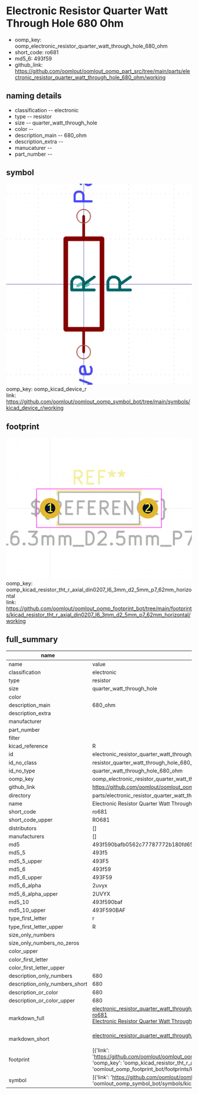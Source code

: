 # Electronic Resistor Quarter Watt Through Hole 680 Ohm

  
* oomp_key: oomp_electronic_resistor_quarter_watt_through_hole_680_ohm 
* short_code: ro681
* md5_6: 493f59  
* github_link: https://github.com/oomlout/oomlout_oomp_part_src/tree/main/parts/electronic_resistor_quarter_watt_through_hole_680_ohm/working  
## naming details
* classification -- electronic
* type -- resistor
* size -- quarter_watt_through_hole
* color -- 
* description_main -- 680_ohm
* description_extra -- 
* manucaturer -- 
* part_number -- 



## symbol

![](symbol/0/working/working_600.png)  
oomp_key: oomp_kicad_device_r  
link: https://github.com/oomlout/oomlout_oomp_symbol_bot/tree/main/symbols/kicad_device_r/working  

## footprint

![](footprint/0/working/working_600.png)  
oomp_key: oomp_kicad_resistor_tht_r_axial_din0207_l6_3mm_d2_5mm_p7_62mm_horizontal  
link: https://github.com/oomlout/oomlout_oomp_footprint_bot/tree/main/footprints/kicad_resistor_tht_r_axial_din0207_l6_3mm_d2_5mm_p7_62mm_horizontal/working  

## full_summary
| name | value | 
| --- | --- | 
| name | value | 
| classification | electronic | 
| type | resistor | 
| size | quarter_watt_through_hole | 
| color |  | 
| description_main | 680_ohm | 
| description_extra |  | 
| manufacturer |  | 
| part_number |  | 
| filter |  | 
| kicad_reference | R | 
| id | electronic_resistor_quarter_watt_through_hole_680_ohm | 
| id_no_class | resistor_quarter_watt_through_hole_680_ohm | 
| id_no_type | quarter_watt_through_hole_680_ohm | 
| oomp_key | oomp_electronic_resistor_quarter_watt_through_hole_680_ohm | 
| github_link | https://github.com/oomlout/oomlout_oomp_part_src/tree/main/parts/electronic_resistor_quarter_watt_through_hole_680_ohm/working | 
| directory | parts/electronic_resistor_quarter_watt_through_hole_680_ohm | 
| name | Electronic Resistor Quarter Watt Through Hole 680 Ohm | 
| short_code | ro681 | 
| short_code_upper | RO681 | 
| distributors | [] | 
| manufacturers | [] | 
| md5 | 493f590bafb0562c77787772b180fd65 | 
| md5_5 | 493f5 | 
| md5_5_upper | 493F5 | 
| md5_6 | 493f59 | 
| md5_6_upper | 493F59 | 
| md5_6_alpha | 2uvyx | 
| md5_6_alpha_upper | 2UVYX | 
| md5_10 | 493f590baf | 
| md5_10_upper | 493F590BAF | 
| type_first_letter | r | 
| type_first_letter_upper | R | 
| size_only_numbers |  | 
| size_only_numbers_no_zeros |  | 
| color_upper |  | 
| color_first_letter |  | 
| color_first_letter_upper |  | 
| description_only_numbers | 680 | 
| description_only_numbers_short | 680 | 
| description_or_color | 680 | 
| description_or_color_upper | 680 | 
| markdown_full | [electronic_resistor_quarter_watt_through_hole_680_ohm](https://github.com/oomlout/oomlout_oomp_part_src/tree/main/parts/electronic_resistor_quarter_watt_through_hole_680_ohm/working)<br>[ro681](https://github.com/oomlout/oomlout_oomp_part_src/tree/main/parts/electronic_resistor_quarter_watt_through_hole_680_ohm/working)<br>[Electronic Resistor Quarter Watt Through Hole 680 Ohm](https://github.com/oomlout/oomlout_oomp_part_src/tree/main/parts/electronic_resistor_quarter_watt_through_hole_680_ohm/working)<br><br> | 
| markdown_short | [electronic_resistor_quarter_watt_through_hole_680_ohm](https://github.com/oomlout/oomlout_oomp_part_src/tree/main/parts/electronic_resistor_quarter_watt_through_hole_680_ohm/working)<br><br> | 
| footprint | [{'link': 'https://github.com/oomlout/oomlout_oomp_footprint_bot/tree/main/foootprntss/kicad_resistor_tht_r_axial_din0207_l6_3mm_d2_5mm_p7_62mm_horizontal', 'oomp_key': 'oomp_kicad_resistor_tht_r_axial_din0207_l6_3mm_d2_5mm_p7_62mm_horizontal', 'directory': 'oomlout_oomp_footprint_bot/footprints/kicad_resistor_tht_r_axial_din0207_l6_3mm_d2_5mm_p7_62mm_horizontal//working/working.kicad_mod'}] | 
| symbol | [{'link': 'https://github.com/oomlout/oomlout_oomp_symbol_bot/tree/main/symbols/kicad_device_r', 'oomp_key': 'oomp_kicad_device_r', 'directory': 'oomlout_oomp_symbol_bot/symbols/kicad_device_r//working/working.kicad_sym'}] | 
